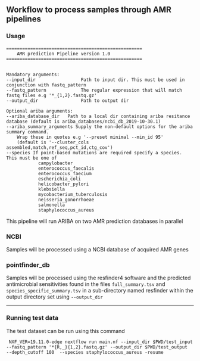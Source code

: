 ## Workflow to process samples through AMR pipelines
### Usage
```
===================================================
    AMR prediction Pipeline version 1.0
===================================================


Mandatory arguments:
--input_dir                 Path to input dir. This must be used in conjunction with fastq_pattern
--fastq_pattern             The regular expression that will match fastq files e.g '*_{1,2}.fastq.gz'
--output_dir                Path to output dir

Optional ariba arguments:
--ariba_database_dir   Path to a local dir containing ariba resitance database (default is ariba_databases/ncbi_db_2019-10-30.1)
--ariba_summary_arguments Supply the non-default options for the ariba summary command.
    Wrap these in quotes e.g '--preset minimal --min_id 95'
    (default is '--cluster_cols assembled,match,ref_seq,pct_id,ctg_cov')
--species If point-based mutations are required specify a species. This must be one of
            campylobacter
            enterococcus_faecalis
            enterococcus_faecium
            escherichia_coli
            helicobacter_pylori
            klebsiella
            mycobacterium_tuberculosis
            neisseria_gonorrhoeae
            salmonella
            staphylococcus_aureus
```

This pipeline will run ARIBA on two AMR prediction databases in parallel
### NCBI
Samples will be processed using a NCBI database of acquired AMR genes

### pointfinder_db
Samples will be processed using the resfinder4 software and the predicted antimicrobial sensitivities found in the files `full_summary.tsv` and `species_specific_summary.tsv` in a sub-directory named resfinder within the output directory set using `--output_dir`

---

### Running test data
The test dataset can be run using this command
```
 NXF_VER=19.11.0-edge nextflow run main.nf --input_dir $PWD/test_input --fastq_pattern '*{R,_}{1,2}.fastq.gz' --output_dir $PWD/test_output  --depth_cutoff 100  --species staphylococcus_aureus -resume
```
